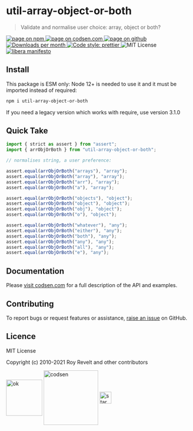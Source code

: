 # util-array-object-or-both

> Validate and normalise user choice: array, object or both?

<div class="package-badges">
  <a href="https://www.npmjs.com/package/util-array-object-or-both" rel="nofollow noreferrer noopener">
    <img src="https://img.shields.io/badge/-npm-blue?style=flat-square" alt="page on npm">
  </a>
  <a href="https://codsen.com/os/util-array-object-or-both" rel="nofollow noreferrer noopener">
    <img src="https://img.shields.io/badge/-codsen-blue?style=flat-square" alt="page on codsen.com">
  </a>
  <a href="https://github.com/codsen/codsen/tree/main/packages/util-array-object-or-both" rel="nofollow noreferrer noopener">
    <img src="https://img.shields.io/badge/-github-blue?style=flat-square" alt="page on github">
  </a>
  <a href="https://npmcharts.com/compare/util-array-object-or-both?interval=30" rel="nofollow noreferrer noopener" target="_blank">
    <img src="https://img.shields.io/npm/dm/util-array-object-or-both.svg?style=flat-square" alt="Downloads per month">
  </a>
  <a href="https://prettier.io" rel="nofollow noreferrer noopener" target="_blank">
    <img src="https://img.shields.io/badge/code_style-prettier-brightgreen.svg?style=flat-square" alt="Code style: prettier">
  </a>
  <img src="https://img.shields.io/badge/licence-MIT-brightgreen.svg?style=flat-square" alt="MIT License">
  <a href="https://liberamanifesto.com" rel="nofollow noreferrer noopener" target="_blank">
    <img src="https://img.shields.io/badge/libera-manifesto-lightgrey.svg?style=flat-square" alt="libera manifesto">
  </a>
</div>

## Install

This package is ESM only: Node 12+ is needed to use it and it must be imported instead of required:

```bash
npm i util-array-object-or-both
```

If you need a legacy version which works with require, use version 3.1.0

## Quick Take

```js
import { strict as assert } from "assert";
import { arrObjOrBoth } from "util-array-object-or-both";

// normalises string, a user preference:

assert.equal(arrObjOrBoth("arrays"), "array");
assert.equal(arrObjOrBoth("array"), "array");
assert.equal(arrObjOrBoth("arr"), "array");
assert.equal(arrObjOrBoth("a"), "array");

assert.equal(arrObjOrBoth("objects"), "object");
assert.equal(arrObjOrBoth("object"), "object");
assert.equal(arrObjOrBoth("obj"), "object");
assert.equal(arrObjOrBoth("o"), "object");

assert.equal(arrObjOrBoth("whatever"), "any");
assert.equal(arrObjOrBoth("either"), "any");
assert.equal(arrObjOrBoth("both"), "any");
assert.equal(arrObjOrBoth("any"), "any");
assert.equal(arrObjOrBoth("all"), "any");
assert.equal(arrObjOrBoth("e"), "any");
```

## Documentation

Please [visit codsen.com](https://codsen.com/os/util-array-object-or-both/) for a full description of the API and examples.

## Contributing

To report bugs or request features or assistance, [raise an issue](https://github.com/codsen/codsen/issues/new/choose) on GitHub.

## Licence

MIT License

Copyright (c) 2010-2021 Roy Revelt and other contributors

<img src="https://codsen.com/images/png-codsen-ok.png" width="98" alt="ok" align="center"> <img src="https://codsen.com/images/png-codsen-1.png" width="148" alt="codsen" align="center"> <img src="https://codsen.com/images/png-codsen-star-small.png" width="32" alt="star" align="center">
